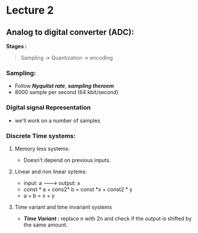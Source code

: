 # Lecture 2

## Analog to  digital converter (ADC):
__Stages :__ 

> Sampling -> Quantization -> encoding

### Sampling: 
- Follow ***Nyquitst rate***, ***sampling theroem*** 
- 8000 sample per second (64 kbit/second)

### Digital signal Representation
- we'll work on a number of samples


### Discrete Time systems:  
1) Memory less systems:  
     - Doesn't depend on previous inputs.


2) Linear and non linear sytems: 
    - input: a  ---> output: x
    - const * a + cons2* b = const *x + const2 * y
    - a + b = x + y


3) Time variant and time invariant systems
    - ***Time Variant*** :  replace n with 2n and check if the output is shifted by the same amount.

